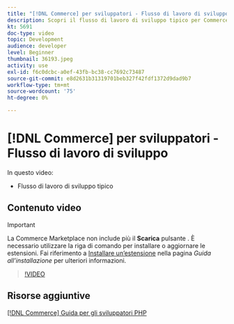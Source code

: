 ```yaml
---
title: "[!DNL Commerce] per sviluppatori - Flusso di lavoro di sviluppo"
description: Scopri il flusso di lavoro di sviluppo tipico per Commerce.
kt: 5691
doc-type: video
topic: Development
audience: developer
level: Beginner
thumbnail: 36193.jpeg
activity: use
exl-id: f6c0dcbc-a0ef-43fb-bc38-cc7692c73487
source-git-commit: e8d2631b31319701beb327f42fdf1372d9dad9b7
workflow-type: tm+mt
source-wordcount: '75'
ht-degree: 0%

---
```


# [!DNL Commerce] per sviluppatori - Flusso di lavoro di sviluppo

In questo video:

- Flusso di lavoro di sviluppo tipico

## Contenuto video

>[!IMPORTANT]
>
>La Commerce Marketplace non include più il **Scarica** pulsante . È necessario utilizzare la riga di comando per installare o aggiornare le estensioni. Fai riferimento a [Installare un’estensione](https://experienceleague.adobe.com/docs/commerce-operations/installation-guide/tutorials/extensions.html) nella pagina _Guida all’installazione_ per ulteriori informazioni.

>[!VIDEO](https://video.tv.adobe.com/v/36193?quality=12&learn=on)

## Risorse aggiuntive

[[!DNL Commerce] Guida per gli sviluppatori PHP](https://developer.adobe.com/commerce/php/development/)
